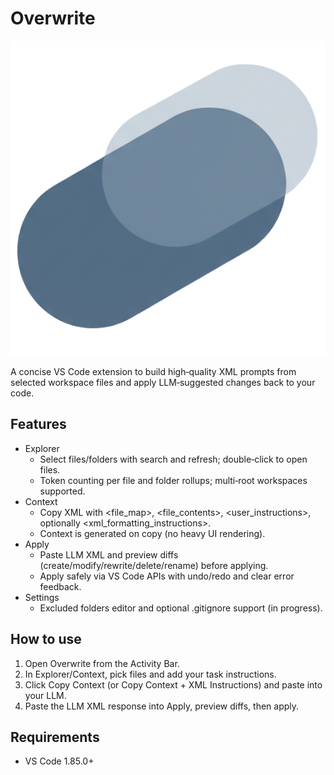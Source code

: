 # Overwrite

![Overwrite logo](resources/overwrite-logo.png)

A concise VS Code extension to build high‑quality XML prompts from selected workspace files and apply LLM‑suggested changes back to your code.

## Features

- Explorer
  - Select files/folders with search and refresh; double‑click to open files.
  - Token counting per file and folder rollups; multi‑root workspaces supported.
- Context
  - Copy XML with <file_map>, <file_contents>, <user_instructions>, optionally <xml_formatting_instructions>.
  - Context is generated on copy (no heavy UI rendering).
- Apply
  - Paste LLM XML and preview diffs (create/modify/rewrite/delete/rename) before applying.
  - Apply safely via VS Code APIs with undo/redo and clear error feedback.
- Settings
  - Excluded folders editor and optional .gitignore support (in progress).

## How to use

1. Open Overwrite from the Activity Bar.
2. In Explorer/Context, pick files and add your task instructions.
3. Click Copy Context (or Copy Context + XML Instructions) and paste into your LLM.
4. Paste the LLM XML response into Apply, preview diffs, then apply.

## Requirements

- VS Code 1.85.0+
